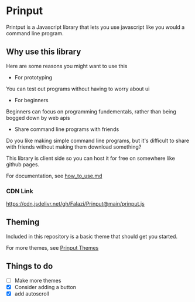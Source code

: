 # Prinput

Printput is a Javascript library that lets you use javascript like you would a command line program.

## Why use this library

Here are some reasons you might want to use this
- For prototyping

You can test out programs without having to worry about ui

- For beginners

Beginners can focus on programming fundementals, rather than being bogged down by web apis

- Share command line programs with friends

Do you like making simple command line programs, but it's difficult to share with friends without making them download something?

This library is client side so you can host it for free on somewhere like github pages.

For documentation, see [how_to_use.md](how_to_use.md)

### CDN Link
https://cdn.jsdelivr.net/gh/Falazi/Prinput@main/prinput.js

## Theming

Included in this repository is a basic theme that should get you started.

For more themes, see [Prinput Themes](https://github.com/Falazi/Prinput-Themes)


## Things to do
- [ ] Make more themes
- [x] Consider adding a button
- [x] add autoscroll
